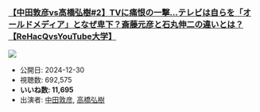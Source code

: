 ### [【中田敦彦vs高橋弘樹#2】TVに痛恨の一撃…テレビは自らを「オールドメディア」となぜ卑下？斎藤元彦と石丸伸二の違いとは？【ReHacQvsYouTube大学】](https://www.youtube.com/watch?v=odKOdt7Zc_A)
[![](https://img.youtube.com/vi/odKOdt7Zc_A/sddefault.jpg)](https://www.youtube.com/watch?v=odKOdt7Zc_A)
-   公開日: 2024-12-30
-   視聴数: 692,575
-   **いいね数: 11,695**
-   出演者: [中田敦彦](/rehacq_fan/people/中田敦彦 "wikilink"), [高橋弘樹](/rehacq_fan/people/高橋弘樹 "wikilink")
